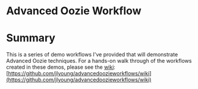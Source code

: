 # Advanced Oozie Workflow

# Summary
This is a series of demo workflows I've provided that will demonstrate Advanced Oozie techniques.
For a hands-on walk through of the workflows created in these demos, please see the [wiki](https://github.com/jlyoung/advancedoozieworkflows/wiki): 
[https://github.com/jlyoung/advancedoozieworkflows/wiki](https://github.com/jlyoung/advancedoozieworkflows/wiki)
